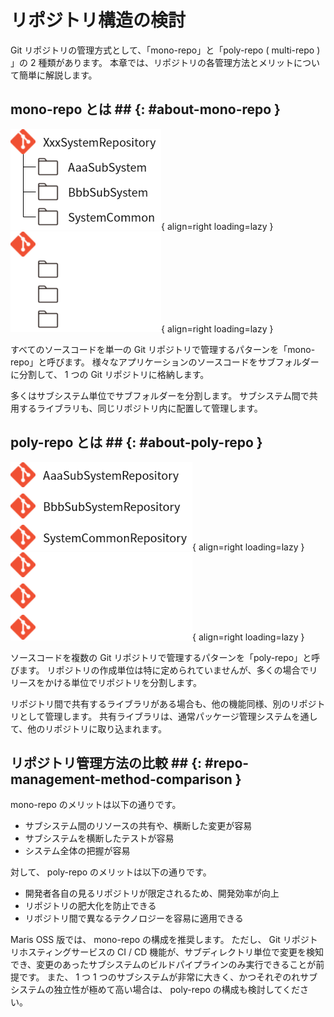 # リポジトリ構造の検討

Git リポジトリの管理方式として、「mono-repo」と「poly-repo ( multi-repo ) 」の 2 種類があります。
本章では、リポジトリの各管理方法とメリットについて簡単に解説します。

## mono-repo とは ## {: #about-mono-repo }

![mono-repo の構造例](../../images/guidebooks/git/mono-repo-structure-light.png#only-light){ align=right loading=lazy }
![mono-repo の構造例](../../images/guidebooks/git/mono-repo-structure-dark.png#only-dark){ align=right loading=lazy }

すべてのソースコードを単一の Git リポジトリで管理するパターンを「mono-repo」と呼びます。
様々なアプリケーションのソースコードをサブフォルダーに分割して、 1 つの Git リポジトリに格納します。

多くはサブシステム単位でサブフォルダーを分割します。
サブシステム間で共用するライブラリも、同じリポジトリ内に配置して管理します。

## poly-repo とは ## {: #about-poly-repo }

![mono-repo の構造例](../../images/guidebooks/git/poly-repo-structure-light.png#only-light){ align=right loading=lazy }
![mono-repo の構造例](../../images/guidebooks/git/poly-repo-structure-dark.png#only-dark){ align=right loading=lazy }

ソースコードを複数の Git リポジトリで管理するパターンを「poly-repo」と呼びます。
リポジトリの作成単位は特に定められていませんが、多くの場合でリリースをかける単位でリポジトリを分割します。

リポジトリ間で共有するライブラリがある場合も、他の機能同様、別のリポジトリとして管理します。
共有ライブラリは、通常パッケージ管理システムを通して、他のリポジトリに取り込まれます。

## リポジトリ管理方法の比較 ## {: #repo-management-method-comparison }

mono-repo のメリットは以下の通りです。

- サブシステム間のリソースの共有や、横断した変更が容易
- サブシステムを横断したテストが容易
- システム全体の把握が容易

対して、 poly-repo のメリットは以下の通りです。

- 開発者各自の見るリポジトリが限定されるため、開発効率が向上
- リポジトリの肥大化を防止できる
- リポジトリ間で異なるテクノロジーを容易に適用できる

Maris OSS 版では、 mono-repo の構成を推奨します。
ただし、 Git リポジトリホスティングサービスの CI / CD 機能が、サブディレクトリ単位で変更を検知でき、変更のあったサブシステムのビルドパイプラインのみ実行できることが前提です。
また、 1 つ 1 つのサブシステムが非常に大きく、かつそれぞのれサブシステムの独立性が極めて高い場合は、 poly-repo の構成も検討してください。
